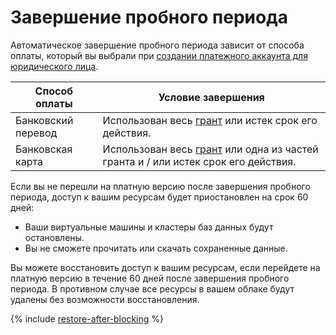 # Завершение пробного периода


Автоматическое завершение пробного периода зависит от способа оплаты, который вы выбрали при [создании платежного аккаунта для юридического лица](../../../billing/quickstart/index.md).

Способ оплаты | Условие завершения
----- | -----  
Банковский перевод | Использован весь [грант](../../usage-grant.md) или истек срок его действия.
Банковская карта  | Использован весь [грант](../../usage-grant.md) или одна из частей гранта и / или истек срок его действия.


Если вы не перешли на платную версию после завершения пробного периода, доступ к вашим ресурсам будет приостановлен на срок 60 дней:
* Ваши виртуальные машины и кластеры баз данных будут остановлены.
* Вы не сможете прочитать или скачать сохраненные данные.

Вы можете восстановить доступ к вашим ресурсам, если перейдете на платную версию в течение 60 дней после завершения пробного периода. В противном случае все ресурсы в вашем облаке будут удалены без возможности восстановления.

{% include [restore-after-blocking](../../../_includes/restore-after-blocking.md) %}

